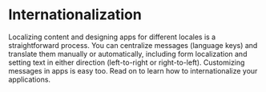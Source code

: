 # Internationalization [](id=internationalization)

Localizing content and designing apps for different locales is a straightforward
process. You can centralize messages (language keys) and translate them manually
or automatically, including form localization and setting text in either
direction (left-to-right or right-to-left). Customizing messages in apps is easy
too. Read on to learn how to internationalize your applications.
